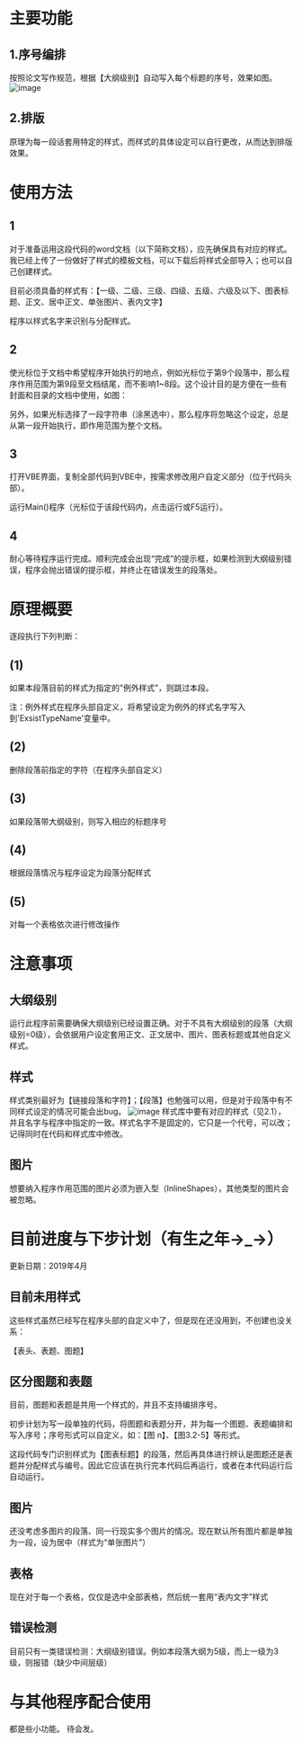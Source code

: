 # 主要功能
## 1.序号编排
按照论文写作规范，根据【大纲级别】自动写入每个标题的序号，效果如图。
![image](https://github.com/XStir/word--Type-setting-and-Title-index/blob/master/example.png)
## 2.排版
原理为每一段话套用特定的样式，而样式的具体设定可以自行更改，从而达到排版效果。

# 使用方法
## 1
对于准备运用这段代码的word文档（以下简称文档），应先确保具有对应的样式。
我已经上传了一份做好了样式的模板文档，可以下载后将样式全部导入；也可以自己创建样式。

目前必须具备的样式有：【一级、二级、三级、四级、五级、六级及以下、图表标题、正文、居中正文、单张图片、表内文字】

程序以样式名字来识别与分配样式。

## 2
使光标位于文档中希望程序开始执行的地点，例如光标位于第9个段落中，那么程序作用范围为第9段至文档结尾，而不影响1~8段。这个设计目的是方便在一些有封面和目录的文档中使用，如图：

另外，如果光标选择了一段字符串（涂黑选中），那么程序将忽略这个设定，总是从第一段开始执行，即作用范围为整个文档。

## 3
打开VBE界面，复制全部代码到VBE中，按需求修改用户自定义部分（位于代码头部）。

运行Main()程序（光标位于该段代码内，点击运行或F5运行）。

## 4
耐心等待程序运行完成。顺利完成会出现“完成”的提示框，如果检测到大纲级别错误，程序会抛出错误的提示框，并终止在错误发生的段落处。

# 原理概要
逐段执行下列判断：
## (1)
如果本段落目前的样式为指定的"例外样式"，则跳过本段。

注：例外样式在程序头部自定义，将希望设定为例外的样式名字写入到'ExsistTypeName'变量中。
## (2)
删除段落前指定的字符（在程序头部自定义）
## (3)
如果段落带大纲级别，则写入相应的标题序号
## (4)
根据段落情况与程序设定为段落分配样式
## (5)
对每一个表格依次进行修改操作

# 注意事项
## 大纲级别
运行此程序前需要确保大纲级别已经设置正确。对于不具有大纲级别的段落（大纲级别=0级），会依据用户设定套用正文、正文居中、图片、图表标题或其他自定义样式。

## 样式
样式类别最好为【链接段落和字符】；【段落】也勉强可以用，但是对于段落中有不同样式设定的情况可能会出bug。
![image](https://github.com/XStir/word--Type-setting-and-Title-index/blob/master/%E6%A0%B7%E5%BC%8F%E7%B1%BB%E5%9E%8B.jpg)
样式库中要有对应的样式（见2.1），并且名字与程序中指定的一致。样式名字不是固定的，它只是一个代号，可以改；记得同时在代码和样式库中修改。

## 图片
想要纳入程序作用范围的图片必须为嵌入型（InlineShapes），其他类型的图片会被忽略。

# 目前进度与下步计划（有生之年→_→）
更新日期：2019年4月
## 目前未用样式
这些样式虽然已经写在程序头部的自定义中了，但是现在还没用到，不创建也没关系：

【表头、表题、图题】
## 区分图题和表题
目前，图题和表题是共用一个样式的，并且不支持编排序号。

初步计划为写一段单独的代码，将图题和表题分开，并为每一个图题、表题编排和写入序号；序号形式可以自定义，如：【图 n】、【图3.2-5】等形式。

这段代码专门识别样式为【图表标题】的段落，然后再具体进行辨认是图题还是表题并分配样式与编号。因此它应该在执行完本代码后再运行，或者在本代码运行后自动运行。

## 图片
还没考虑多图片的段落、同一行现实多个图片的情况。现在默认所有图片都是单独为一段，设为居中（样式为“单张图片”）

## 表格
现在对于每一个表格，仅仅是选中全部表格，然后统一套用“表内文字”样式

## 错误检测
目前只有一类错误检测：大纲级别错误。例如本段落大纲为5级，而上一级为3级，则报错（缺少中间层级）

# 与其他程序配合使用
都是些小功能。
待会发。
